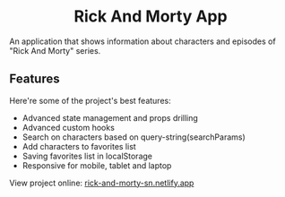 <h1 align="center" id="title">Rick And Morty App</h1>

<p>An application that shows information about characters and episodes of "Rick And Morty" series.</p>

<h2>Features</h2>

Here're some of the project's best features:

*   Advanced state management and props drilling
*   Advanced custom hooks
*   Search on characters based on query-string(searchParams)
*   Add characters to favorites list
*   Saving favorites list in localStorage
*   Responsive for mobile, tablet and laptop

View project online: [rick-and-morty-sn.netlify.app](https://rick-and-morty-sn.netlify.app/)

